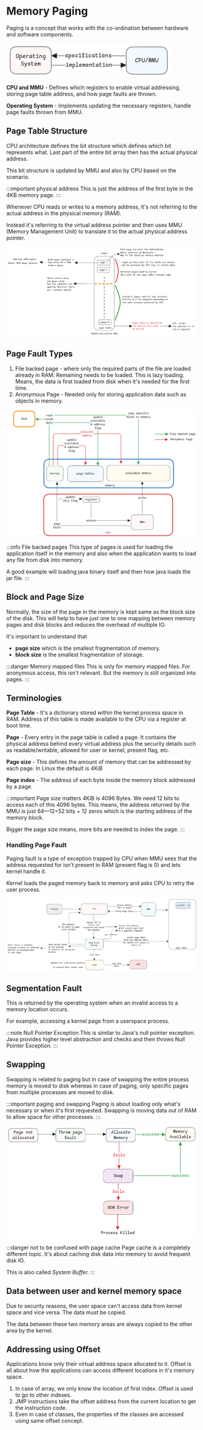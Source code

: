 # Memory Paging

Paging is a concept that works with the co-ordination between
hardware and software components.

![memory paging](../../static/img/memory-paging-implementation.excalidraw.png)

**CPU and MMU** - Defines which registers to enable virtual addressing, storing page table address,
and how page faults are thrown.

**Operating System** - Implements updating the necessary registers, handle page faults thrown from MMU.

## Page Table Structure

CPU architecture defines the bit structure which defines which bit represents what.
Last part of the entire bit array then has the actual physical address.

This bit structure is updated by MMU and also by CPU based on the scenario.

:::important physical address
This is just the address of the first byte in the 4KB memory page.
:::

Whenever CPU reads or writes to a memory address,
it's not referring to the actual address in the physical memory (RAM).

Instead it's referring to the virtual address pointer and
then uses MMU (Memory Management Unit) to translate it to the actual physical address pointer.

![page table](../../static/img/memory-pages.excalidraw.png)

## Page Fault Types

1. File backed page - where only the required parts of the file are loaded already in RAM.
   Remaining needs to be loaded.
   This is lazy loading. Means, the data is first loaded from disk when it's needed for the first time.
2. Anonymous Page - Needed only for storing application data such as objects in memory.

![page-fault-types](../../static/img/page-fault-types.excalidraw.png)

:::info File backed pages
This type of pages is used for loading the application itself in the memory
and also when the application wants to load any file from disk into memory.

A good example will loading java binary itself
and then how java loads the jar file.
:::

## Block and Page Size

Normally, the size of the page in the memory is kept same as the block size of the disk.
This will help to have just one to one mapping between memory pages and disk blocks
and reduces the overhead of multiple IO.

It's important to understand that

- **page size** which is the smallest fragmentation of memory.
- **block size** is the smallest fragmentation of storage.

:::danger Memory mapped files
This is only for memory mapped files.
For anonymous access, this isn't relevant.
But the memory is still organized into pages.
:::

## Terminologies

**Page Table** - It's a dictionary stored within the kernel process space in RAM.
Address of this table is made available to the CPU via a register at boot time.

**Page** - Every entry in the page table is called a page.
It contains the physical address behind every virtual address plus
the security details such as readable/writable, allowed for user or kernel,
present flag, etc.

**Page size** - This defines the amount of memory that can be addressed by each page.
In Linux the default is 4KiB

**Page index** - The address of each byte inside the memory block addressed by a page.

:::important Page size matters
4KiB is 4096 Bytes.
We need 12 bits to access each of this 4096 bytes.
This means, the address returned by the MMU is just 64—12=52 bits + 12 zeros which
is the starting address of the memory block.

Bigger the page size means, more bits are needed to index the page.
:::

### Handling Page Fault

Paging fault is a type of exception trapped by CPU when MMU sees that the address requested for
isn't present in RAM (present flag is 0) and lets kernel handle it.

Kernel loads the paged memory back to memory and asks CPU to retry the user process.

![page fault handler](../../static/img/page-fault-handling.excalidraw.png)

## Segmentation Fault

This is returned by the operating system when an invalid access to a memory location occurs.

For example, accessing a kernel page from a userspace process.

:::note Null Pointer Exception
This is similar to Java's null pointer exception.
Java provides higher level abstraction and checks and then throws Null Pointer Exception.
:::

## Swapping

Swapping is related to paging but in case of swapping the entire process memory is moved to disk
whereas in case of paging, only specific pages from multiple processes are moved to disk.

:::important paging and swapping
Paging is about loading only what's necessary or when it's first requested.
Swapping is moving data out of RAM to allow space for other processes.
:::

![swapping-oom](../../static/img/page-swap.excalidraw.png)

:::danger not to be confused with page cache
Page cache is a completely different topic.
It's about caching disk data into memory to avoid frequent disk IO.

This is also called _System Buffer._
:::

## Data between user and kernel memory space

Due to security reasons, the user space can't access data from kernel space and vice versa.
The data must be copied.

The data between these two memory areas are always copied to the other area by the kernel.

## Addressing using Offset

Applications know only their virtual address space allocated to it.
Offset is all about how the applications can access different locations in it's memory space.

1. In case of array, we only know the location of first index. Offset is used to go to other indexes.
2. JMP instructions take the offset address from the current location to get the instruction code.
3. Even in case of classes, the properties of the classes are accessed using same offset concept.
